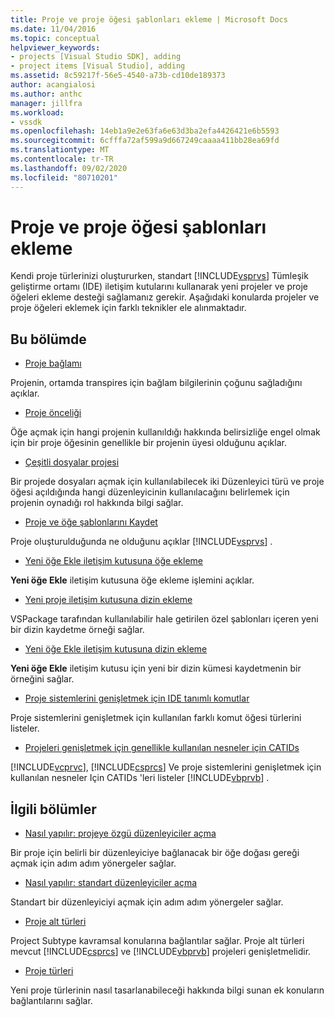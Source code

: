 ```yaml
---
title: Proje ve proje öğesi şablonları ekleme | Microsoft Docs
ms.date: 11/04/2016
ms.topic: conceptual
helpviewer_keywords:
- projects [Visual Studio SDK], adding
- project items [Visual Studio], adding
ms.assetid: 8c59217f-56e5-4540-a73b-cd10de189373
author: acangialosi
ms.author: anthc
manager: jillfra
ms.workload:
- vssdk
ms.openlocfilehash: 14eb1a9e2e63fa6e63d3ba2efa4426421e6b5593
ms.sourcegitcommit: 6cfffa72af599a9d667249caaaa411bb28ea69fd
ms.translationtype: MT
ms.contentlocale: tr-TR
ms.lasthandoff: 09/02/2020
ms.locfileid: "80710201"
---
```

# <a name="add-project-and-project-item-templates"></a>Proje ve proje öğesi şablonları ekleme
Kendi proje türlerinizi oluştururken, standart [!INCLUDE[vsprvs](../../code-quality/includes/vsprvs_md.md)] Tümleşik geliştirme ortamı (IDE) iletişim kutularını kullanarak yeni projeler ve proje öğeleri ekleme desteği sağlamanız gerekir. Aşağıdaki konularda projeler ve proje öğeleri eklemek için farklı teknikler ele alınmaktadır.

## <a name="in-this-section"></a>Bu bölümde
- [Proje bağlamı](../../extensibility/internals/project-context.md)

 Projenin, ortamda transpires için bağlam bilgilerinin çoğunu sağladığını açıklar.

- [Proje önceliği](../../extensibility/internals/project-priority.md)

 Öğe açmak için hangi projenin kullanıldığı hakkında belirsizliğe engel olmak için bir proje öğesinin genellikle bir projenin üyesi olduğunu açıklar.

- [Çeşitli dosyalar projesi](../../extensibility/internals/miscellaneous-files-project.md)

 Bir projede dosyaları açmak için kullanılabilecek iki Düzenleyici türü ve proje öğesi açıldığında hangi düzenleyicinin kullanılacağını belirlemek için projenin oynadığı rol hakkında bilgi sağlar.

- [Proje ve öğe şablonlarını Kaydet](../../extensibility/internals/registering-project-and-item-templates.md)

 Proje oluşturulduğunda ne olduğunu açıklar [!INCLUDE[vsprvs](../../code-quality/includes/vsprvs_md.md)] .

- [Yeni öğe Ekle iletişim kutusuna öğe ekleme](../../extensibility/internals/adding-items-to-the-add-new-item-dialog-boxes.md)

 **Yeni öğe Ekle** iletişim kutusuna öğe ekleme işlemini açıklar.

- [Yeni proje iletişim kutusuna dizin ekleme](../../extensibility/internals/adding-directories-to-the-new-project-dialog-box.md)

 VSPackage tarafından kullanılabilir hale getirilen özel şablonları içeren yeni bir dizin kaydetme örneği sağlar.

- [Yeni öğe Ekle iletişim kutusuna dizin ekleme](../../extensibility/internals/adding-directories-to-the-add-new-item-dialog-box.md)

 **Yeni öğe Ekle** iletişim kutusu için yeni bir dizin kümesi kaydetmenin bir örneğini sağlar.

- [Proje sistemlerini genişletmek için IDE tanımlı komutlar](../../extensibility/internals/ide-defined-commands-for-extending-project-systems.md)

 Proje sistemlerini genişletmek için kullanılan farklı komut öğesi türlerini listeler.

- [Projeleri genişletmek için genellikle kullanılan nesneler için CATIDs](../../extensibility/internals/catids-for-objects-that-are-typically-used-to-extend-projects.md)

 [!INCLUDE[vcprvc](../../code-quality/includes/vcprvc_md.md)], [!INCLUDE[csprcs](../../data-tools/includes/csprcs_md.md)] Ve proje sistemlerini genişletmek için kullanılan nesneler Için CATIDs 'leri listeler [!INCLUDE[vbprvb](../../code-quality/includes/vbprvb_md.md)] .

## <a name="related-sections"></a>İlgili bölümler
- [Nasıl yapılır: projeye özgü düzenleyiciler açma](../../extensibility/how-to-open-project-specific-editors.md)

 Bir proje için belirli bir düzenleyiciye bağlanacak bir öğe doğası gereği açmak için adım adım yönergeler sağlar.

- [Nasıl yapılır: standart düzenleyiciler açma](../../extensibility/how-to-open-standard-editors.md)

 Standart bir düzenleyiciyi açmak için adım adım yönergeler sağlar.

- [Proje alt türleri](../../extensibility/internals/project-subtypes.md)

 Project Subtype kavramsal konularına bağlantılar sağlar. Proje alt türleri mevcut [!INCLUDE[csprcs](../../data-tools/includes/csprcs_md.md)] ve [!INCLUDE[vbprvb](../../code-quality/includes/vbprvb_md.md)] projeleri genişletmelidir.

- [Proje türleri](../../extensibility/internals/project-types.md)

 Yeni proje türlerinin nasıl tasarlanabileceği hakkında bilgi sunan ek konuların bağlantılarını sağlar.
